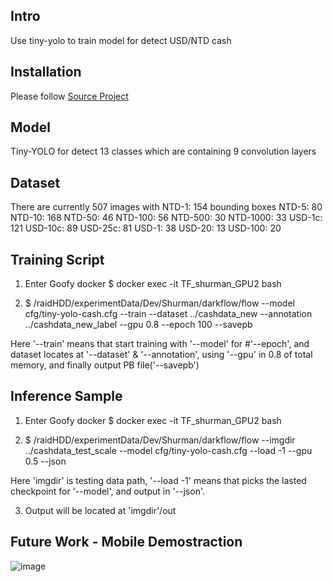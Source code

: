 ## Intro

Use tiny-yolo to train model for detect USD/NTD cash

## Installation

Please follow [Source Project](https://github.com/thtrieu/darkflow)

## Model

Tiny-YOLO for detect 13 classes which are containing 9 convolution layers

## Dataset

There are currently 507 images with
NTD-1: 154 bounding boxes
NTD-5: 80
NTD-10: 168
NTD-50: 46
NTD-100: 56
NTD-500: 30
NTD-1000: 33
USD-1c: 121
USD-10c: 89
USD-25c: 81
USD-1: 38
USD-20: 13
USD-100: 20



## Training Script

1. Enter Goofy docker
    $ docker exec -it TF_shurman_GPU2 bash


2.
    $ /raidHDD/experimentData/Dev/Shurman/darkflow/flow --model cfg/tiny-yolo-cash.cfg --train --dataset ../cashdata_new --annotation ../cashdata_new_label --gpu 0.8 --epoch 100 --savepb

Here '--train' means that start training with '--model' for #'--epoch', and dataset locates at '--dataset' & '--annotation', using '--gpu' in 0.8 of total memory, and finally output PB file('--savepb')

## Inference Sample

1. Enter Goofy docker
    $ docker exec -it TF_shurman_GPU2 bash

2.
    $ /raidHDD/experimentData/Dev/Shurman/darkflow/flow --imgdir ../cashdata_test_scale --model cfg/tiny-yolo-cash.cfg --load -1 --gpu 0.5 --json

Here 'imgdir' is testing data path, '--load -1' means that picks the lasted checkpoint for '--model', and output in '--json'.

3. Output will be located at 'imgdir'/out


## Future Work - Mobile Demostraction
![image](https://github.com/shurman/eye4cash/blob/master/ui19202.png?raw=true)

